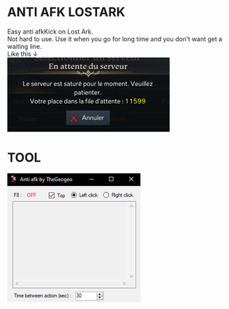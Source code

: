 # ANTI AFK LOSTARK

Easy anti afkKick on Lost Ark. <br>
Not hard to use. Use it when you go for long time and you don't want get a waiting line. <br>
Like this ↓ <br>
<img src="img/file.png">

# TOOL

<img src="img/show.png">
